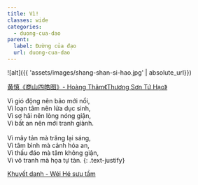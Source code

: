 ```yaml
---
title: Vì!
classes: wide
categories:
  - duong-cua-dao
parent:
  label: Đường của đạo
  url: duong-cua-dao
---
```


![alt]({{ 'assets/images/shang-shan-si-hao.jpg' | absolute_url}})
> <cite>
<a target="_blank" href="https://www.dpm.org.cn/collection/paint/232842.html">
黄慎《商山四皓图》- Hoàng Thâm《Thương Sơn Tứ Hạo》
</a>
</cite>

Vì gió động nên bão mới nổi,\
Vì loạn tâm nên lửa dục sinh,\
Vì sợ hãi nên lòng nóng giận,\
Vì bất an nên mới tranh giành.\
 \
Vì mây tản mà trăng lại sáng,\
Vì tâm bình mà cảnh hóa an,\
Vì thấu đáo mà tâm không giận,\
Vì vô tranh mà họa tự tàn.
{: .text-justify}

> <cite>
<a target="_blank" href="https://wei-he.xyz">Khuyết danh - Wéi Hé sưu tầm</a>
</cite>